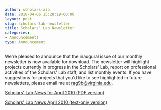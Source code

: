 ```yaml
---
author: scholars-alb
date: 2010-04-06 15:28:19+00:00
layout: post
slug: scholars-lab-newsletter
title: Scholars' Lab Newsletter
categories:
- Announcements
type: Announcement
---
```


We're pleased to announce that the inaugural issue of our monthly newsletter is now available for download. The newsletter will highlight projects currently in progress in the Scholars' Lab, report on professional activities of the Scholars' Lab staff, and list monthly events. If you have suggestions for projects that you'd like to see highlighted in future newsletters, please email me at [rag9b@virginia.edu](mailto:rag9b@virginia.edu).


[Scholars' Lab News for April 2010 (PDF version)](http://www.scholarslab.org/announcements/scholars-lab-newsletter/attachment/2010april/)




[Scholars' Lab News April 2010 (text-only version)](http://www.scholarslab.org/announcements/scholars-lab-newsletter/attachment/2010april-2/)

